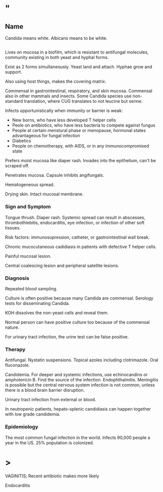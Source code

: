 # "

## Name

Candida means white.
Albicans means to be white.

##

Lives on mucosa in a biofilm, which is resistant to antifungal molecules, community existing in both yeast and hyphal forms.

Exist as 2 forms simultaneously.
Yeast land and attach.
Hyphae grow and support.

Also using host things, makes the covering matrix.

Commensal in gastrointestinal, respiratory, and skin mucosa.
Commensal also in other mammals and insects.
Some Candida species use non-standard translation, where CUG translates to not leucine but serine.

Infects opportunistically when immunity or barrier is weak:

- New borns, who have less developed T helper cells
- Peole on antibiotics, who have less bacteria to compete against fungus
- People at certain menstural phase or menopause, hormonal states advantageous for fungal infection
- Diabetics
- People on chemotherapy, with AIDS, or in any immunocompromised state

Prefers moist mucosa like diaper rash.
Invades into the epithelium, can't be scraped off.

Penetrates mucosa.
Capsule inhibits angifungals.

Hematogeneous spread.

Drying skin.
Intact mucosal membrane.

### Sign and Symptom

Tongue thrush.
Diaper rash.
Systemic spread can result in abscesses, thrombothlebitis, endocarditis, eye infection, or infection of other soft tissues.

Risk factors: immunosupression, catheter, or gastrointestinal wall break.

Chronic mucocutaneous cadidiasis in patients with defective T helper cells.

Painful mucosal lesion.

Central coalescing lesion and peripheral satellite lesions.

### Diagnosis

Repeated blood sampling.

Culture is often positive because many Candida are commensal.
Serology tests for disseminating Candida.

KOH dissolves the non-yeast cells and reveal them.

Normal person can have positive culture too because of the commensal nature.

For urinary tract infection, the urine test can be false positive.

### Therapy

Antifungal.
Nystatin suspensions.
Topical azoles including clotrimazole.
Oral fluconazole.

Candidemia.
For deeper and systemic infections, use echinocandins or amphotericin B.
Find the source of the infection.
Endophthalmitis.
Meningitis is possible but the central nervous system infection is not common, unless there is a blood brain barrier disruption.

Urinary tract infection from external or blood.

In neutropenic patients, hepato-splenic candidiasis can happen together with low grade candidemia.

### Epidemiology

The most common fungal infection in the world.
Infects 90,000 people a year in the US.
25% population is colonized.

# >

VAGINITIS; Recent antibiotic makes more likely

Endocarditis
